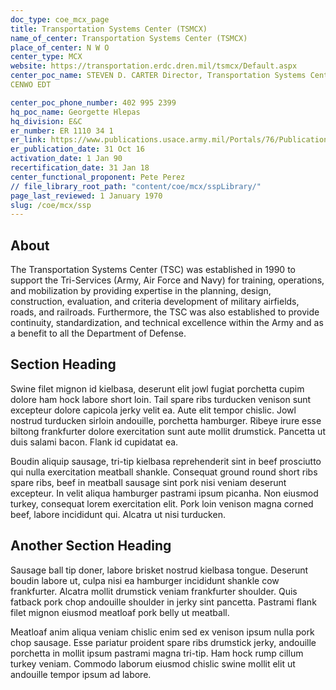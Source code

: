 ```yaml
---
doc_type: coe_mcx_page 
title: Transportation Systems Center (TSMCX) 
name_of_center: Transportation Systems Center (TSMCX) 
place_of_center: N W O 
center_type: MCX
website: https://transportation.erdc.dren.mil/tsmcx/Default.aspx
center_poc_name: STEVEN D. CARTER Director, Transportation Systems Center
CENWO EDT

center_poc_phone_number: 402 995 2399
hq_poc_name: Georgette Hlepas
hq_division: E&C
er_number: ER 1110 34 1
er_link: https://www.publications.usace.army.mil/Portals/76/Publications/EngineerRegulations/ER_1110 34 1.pdf?ver=xkwoJrVubxBVuG3qnoJ44A%3d%3d
er_publication_date: 31 Oct 16
activation_date: 1 Jan 90
recertification_date: 31 Jan 18
center_functional_proponent: Pete Perez
// file_library_root_path: "content/coe/mcx/sspLibrary/" 
page_last_reviewed: 1 January 1970 
slug: /coe/mcx/ssp
---
```


## About 

The Transportation Systems Center (TSC) was established in 1990 to support the Tri-Services (Army, Air Force and Navy) for training, operations, and mobilization by providing expertise in the planning, design, construction, evaluation, and criteria development of military airfields, roads, and railroads. Furthermore, the TSC was also established to provide continuity, standardization, and technical excellence within the Army and as a benefit to all the Department of Defense. 

 ## Section Heading 

 Swine filet mignon id kielbasa, deserunt elit jowl fugiat porchetta cupim dolore ham hock labore short loin. Tail spare ribs turducken venison sunt excepteur dolore capicola jerky velit ea. Aute elit tempor chislic. Jowl nostrud turducken sirloin andouille, porchetta hamburger. Ribeye irure esse biltong frankfurter dolore exercitation sunt aute mollit drumstick. Pancetta ut duis salami bacon. Flank id cupidatat ea. 

 Boudin aliquip sausage, tri-tip kielbasa reprehenderit sint in beef prosciutto qui nulla exercitation meatball shankle. Consequat ground round short ribs spare ribs, beef in meatball sausage sint pork nisi veniam deserunt excepteur. In velit aliqua hamburger pastrami ipsum picanha. Non eiusmod turkey, consequat lorem exercitation elit. Pork loin venison magna corned beef, labore incididunt qui. Alcatra ut nisi turducken. 

 ## Another Section Heading 

 Sausage ball tip doner, labore brisket nostrud kielbasa tongue. Deserunt boudin labore ut, culpa nisi ea hamburger incididunt shankle cow frankfurter. Alcatra mollit drumstick veniam frankfurter shoulder. Quis fatback pork chop andouille shoulder in jerky sint pancetta. Pastrami flank filet mignon eiusmod meatloaf pork belly ut meatball. 

 Meatloaf anim aliqua veniam chislic enim sed ex venison ipsum nulla pork chop sausage. Esse pariatur proident spare ribs drumstick jerky, andouille porchetta in mollit ipsum pastrami magna tri-tip. Ham hock rump cillum turkey veniam. Commodo laborum eiusmod chislic swine mollit elit ut andouille tempor ipsum ad labore. 

